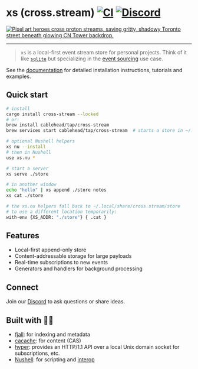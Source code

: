 # xs (cross.stream) [![CI](https://github.com/cablehead/xs/actions/workflows/ci.yml/badge.svg)](https://github.com/cablehead/xs/actions/workflows/ci.yml) [![Discord](https://img.shields.io/discord/1182364431435436042?logo=discord)](https://discord.com/invite/YNbScHBHrh)

[<img src="https://github.com/user-attachments/assets/f0c019ad-885d-4837-b72b-ef6ff1f85c0f" alt="Pixel art heroes cross proton streams, saving gritty, shadowy Toronto street beneath glowing CN Tower backdrop.">](https://cablehead.github.io/xs/)

---

> `xs` is a local-first event stream store for personal projects.
Think of it like [`sqlite`](https://sqlite.org/cli.html) but specializing in the
[event sourcing](https://martinfowler.com/eaaDev/EventSourcing.html) use case.

See the [documentation](https://cablehead.github.io/xs/) for detailed
installation instructions, tutorials and examples.

## Quick start

```sh
# install
cargo install cross-stream --locked
# or:
brew install cablehead/tap/cross-stream
brew services start cablehead/tap/cross-stream  # starts a store in ~/.local/share/cross.stream/store

# optional Nushell helpers
xs nu --install
# then in Nushell
use xs.nu *

# start a server
xs serve ./store

# in another window
echo "hello" | xs append ./store notes
xs cat ./store

# the xs.nu helpers fall back to ~/.local/share/cross.stream/store
# to use a different location temporarily:
with-env {XS_ADDR: "./store"} { .cat }
```

## Features

- Local-first append-only store
- Content-addressable storage for large payloads
- Real-time subscriptions to new events
- Generators and handlers for background processing

## Connect

Join our [Discord](https://discord.com/invite/YNbScHBHrh) to ask questions or share ideas.

## Built with 🙏💚

- [fjall](https://github.com/fjall-rs/fjall): for indexing and metadata
- [cacache](https://github.com/zkat/cacache-rs): for content (CAS)
- [hyper](https://hyper.rs/guides/1/server/echo/): provides an HTTP/1.1 API over
  a local Unix domain socket for subscriptions, etc.
- [Nushell](https://www.nushell.sh): for scripting and
  [interop](https://utopia.rosano.ca/interoperable-visions/)
